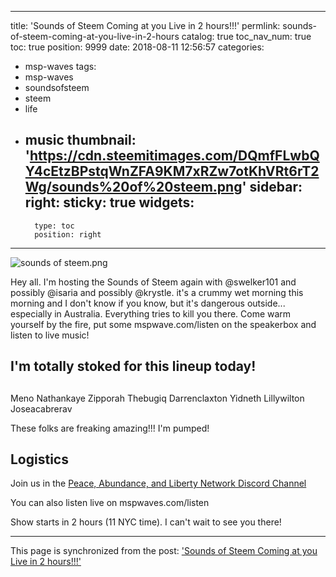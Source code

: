 
---
title: 'Sounds of Steem Coming at you Live in 2 hours!!!'
permlink: sounds-of-steem-coming-at-you-live-in-2-hours
catalog: true
toc_nav_num: true
toc: true
position: 9999
date: 2018-08-11 12:56:57
categories:
- msp-waves
tags:
- msp-waves
- soundsofsteem
- steem
- life
- music
thumbnail: 'https://cdn.steemitimages.com/DQmfFLwbQY4cEtzBPstqWnZFA9KM7xRZw7otKhVRt6rT2Wg/sounds%20of%20steem.png'
sidebar:
    right:
        sticky: true
widgets:
    -
        type: toc
        position: right
---


![sounds of steem.png](https://cdn.steemitimages.com/DQmfFLwbQY4cEtzBPstqWnZFA9KM7xRZw7otKhVRt6rT2Wg/sounds%20of%20steem.png)

Hey all.  I'm hosting the Sounds of Steem again with @swelker101 and possibly @isaria and possibly @krystle.  it's a crummy wet morning this morning and I don't know if you know, but it's dangerous outside... especially in Australia.  Everything tries to kill you there.  Come warm yourself by the fire, put some mspwave.com/listen on the speakerbox and listen to live music!

## I'm totally stoked for this lineup today! <h2>

Meno
Nathankaye
Zipporah
Thebugiq
Darrenclaxton
Yidneth
Lillywilton
Joseacabrerav

These folks are freaking amazing!!!  I'm pumped!


## Logistics

Join us in the [Peace, Abundance, and Liberty Network Discord Channel](https://discord.gg/HYj4yv)

You can also listen live on mspwaves.com/listen

Show starts in 2 hours (11 NYC time).  I can't wait to see you there!

- - -

This page is synchronized from the post: ['Sounds of Steem Coming at you Live in 2 hours!!!'](https://steemit.com/@aggroed/sounds-of-steem-coming-at-you-live-in-2-hours)
